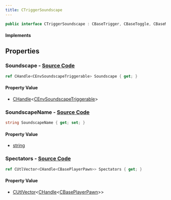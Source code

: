 ```yaml
---
title: CTriggerSoundscape
---
```


```csharp
public interface CTriggerSoundscape : CBaseTrigger, CBaseToggle, CBaseModelEntity, CBaseEntity, CEntityInstance, ISchemaClass<CEntityInstance>, ISchemaClass<CBaseEntity>, ISchemaClass<CBaseModelEntity>, ISchemaClass<CBaseToggle>, ISchemaClass<CBaseTrigger>, ISchemaClass<CTriggerSoundscape>, ISchemaField, ISchemaClass, INativeHandle
```

#### Implements

## Properties

### **Soundscape** - [Source Code](https://github.com/swiftly-solution/swiftlys2/blob/main/managed/src/SwiftlyS2.Generated/Schemas/Interfaces/CTriggerSoundscape.cs#L16)

```csharp
ref CHandle<CEnvSoundscapeTriggerable> Soundscape { get; }
```

#### Property Value

- [CHandle](/docs/api/shared/natives/chandle-1)<[CEnvSoundscapeTriggerable](/docs/api/shared/schemadefinitions/cenvsoundscapetriggerable)>

### **SoundscapeName** - [Source Code](https://github.com/swiftly-solution/swiftlys2/blob/main/managed/src/SwiftlyS2.Generated/Schemas/Interfaces/CTriggerSoundscape.cs#L18)

```csharp
string SoundscapeName { get; set; }
```

#### Property Value

- [string](https://learn.microsoft.com/dotnet/api/system.string)

### **Spectators** - [Source Code](https://github.com/swiftly-solution/swiftlys2/blob/main/managed/src/SwiftlyS2.Generated/Schemas/Interfaces/CTriggerSoundscape.cs#L20)

```csharp
ref CUtlVector<CHandle<CBasePlayerPawn>> Spectators { get; }
```

#### Property Value

- [CUtlVector](/docs/api/-1)<[CHandle](/docs/api/shared/natives/chandle-1)<[CBasePlayerPawn](/docs/api/shared/schemadefinitions/cbaseplayerpawn)>>

